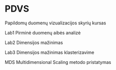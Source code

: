 # PDVS
Papildomų duomenų vizualizacijos skyrių kursas

Lab1 Pirminė duomenų aibės analizė

Lab2 Dimensijos mažinimas

Lab3 Dimensijos mažinimas klasterizavime

MDS Multidimensional Scaling metodo pristatymas
